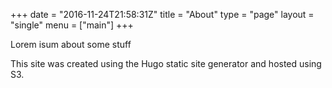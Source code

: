 +++
date = "2016-11-24T21:58:31Z"
title = "About"
type = "page"
layout = "single"
menu = ["main"]
+++

Lorem isum about some stuff

This site was created using the Hugo static site generator and hosted using
S3.

